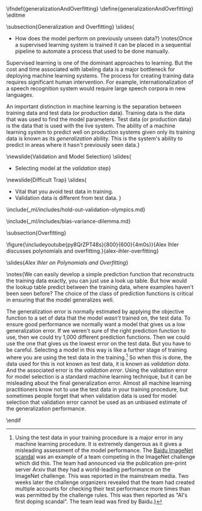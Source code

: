 \ifndef{generalizationAndOverfitting}
\define{generalizationAndOverfitting}
\editme

\subsection{Generalization and Overfitting}
\slides{
* How does the model perform on previously unseen data?}
\notes{Once a supervised learning system is trained it can be placed in a sequential pipeline to automate a process that used to be done manually. 

Supervised learning is one of the dominant approaches to learning. But the cost and time associated with labeling data is a major bottleneck for deploying machine learning systems. The process for creating training data requires significant human intervention. For example, internationalization of a speech recognition system would require large speech corpora in new languages. 

An important distinction in machine learning is the separation between training data and test data (or production data). Training data is the data that was used to find the model parameters. Test data (or production data) is the data that is used with the live system. The ability of a machine learning system to predict well on production systems given only its training data is known as its *generalization* ability. This is the system's ability to predict in areas where it hasn't previously seen data.}



\newslide{Validation and Model Selection}
\slides{
* Selecting model at the *validation* step}

\newslide{Difficult Trap}
\slides{
* Vital that you avoid test data in training.
* Validation data is different from test data. }

\include{_ml/includes/hold-out-validation-olympics.md}

\include{_ml/includes/bias-variance-dilemma.md}

\subsection{Overfitting}

\figure{\includeyoutube{py8QrZPT48s}{800}{600}{4m0s}}{Alex Ihler discusses polynomials and overfitting.}{alex-ihler-overfitting}

\slides{*Alex Ihler on Polynomials and Overfitting*}

\notes{We can easily develop a simple prediction function that reconstructs the training data exactly, you can just use a look up table. But how would the lookup table predict between the training data, where examples haven't been seen before? The choice of the class of prediction functions is critical in ensuring that the model generalizes well. 

The generalization error is normally estimated by applying the objective function to a set of data that the model *wasn't* trained on, the test data. To ensure good performance we normally want a model that gives us a low generalization error. If we weren't sure of the right prediction function to use, then we could try 1,000 different prediction functions. Then we could use the one that gives us the lowest error on the test data. But you have to be careful. Selecting a model in this way is like a further stage of training where you are using the test data in the training.[^trainingtest] So when this is done, the data used for this is not known as test data, it is known as *validation data*. And the associated error is the *validation error*. Using the validation error for model selection is a standard machine learning technique, but it can be misleading about the final generalization error. Almost all machine learning practitioners know not to use the test data in your training procedure, but sometimes people forget that when validation data is used for model selection that validation error cannot be used as an unbiased estimate of the generalization performance.

[^trainingtest]: Using the test data in your training procedure is a major error in any machine learning procedure. It is extremely dangerous as it gives a misleading assessment of the model performance. The [Baidu ImageNet scandal](http://inverseprobability.com/2015/06/04/baidu-on-imagenet) was an example of a team competing in the ImageNet challenge which did this. The team had announced via the publication pre-print server Arxiv that they had a world-leading performance on the ImageNet challenge. This was reported in the mainstream media. Two weeks later the challenge organizers revealed that the team had created multiple accounts for checking their test performance more times than was permitted by the challenge rules. This was then reported as "AI's first doping scandal". The team lead was fired by Baidu.}

\endif
